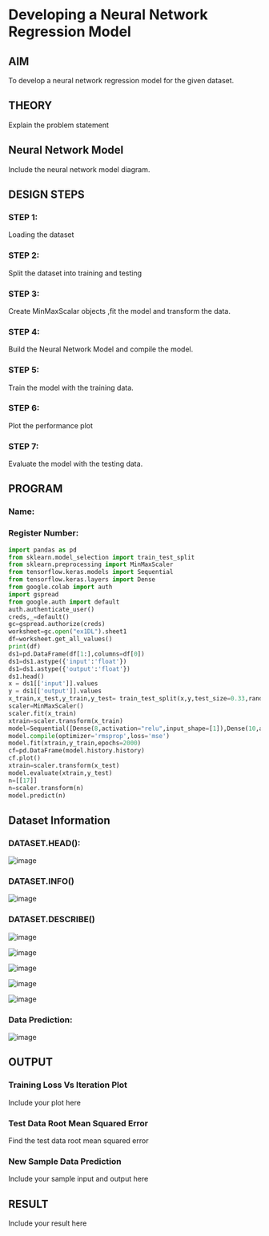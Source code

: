 # Developing a Neural Network Regression Model

## AIM

To develop a neural network regression model for the given dataset.

## THEORY

Explain the problem statement

## Neural Network Model

Include the neural network model diagram.

## DESIGN STEPS

### STEP 1:

Loading the dataset

### STEP 2:

Split the dataset into training and testing

### STEP 3:

Create MinMaxScalar objects ,fit the model and transform the data.

### STEP 4:

Build the Neural Network Model and compile the model.

### STEP 5:

Train the model with the training data.

### STEP 6:

Plot the performance plot

### STEP 7:

Evaluate the model with the testing data.

## PROGRAM
### Name:
### Register Number:
```python
import pandas as pd
from sklearn.model_selection import train_test_split
from sklearn.preprocessing import MinMaxScaler
from tensorflow.keras.models import Sequential
from tensorflow.keras.layers import Dense
from google.colab import auth
import gspread
from google.auth import default
auth.authenticate_user()
creds,_=default()
gc=gspread.authorize(creds)
worksheet=gc.open("ex1DL").sheet1
df=worksheet.get_all_values()
print(df)
ds1=pd.DataFrame(df[1:],columns=df[0])
ds1=ds1.astype({'input':'float'})
ds1=ds1.astype({'output':'float'})
ds1.head()
x = ds1[['input']].values
y = ds1[['output']].values
x_train,x_test,y_train,y_test= train_test_split(x,y,test_size=0.33,random_state=33)
scaler=MinMaxScaler()
scaler.fit(x_train)
xtrain=scaler.transform(x_train)
model=Sequential([Dense(8,activation="relu",input_shape=[1]),Dense(10,activation="relu"),Dense(1)])
model.compile(optimizer='rmsprop',loss='mse')
model.fit(xtrain,y_train,epochs=2000)
cf=pd.DataFrame(model.history.history)
cf.plot()
xtrain=scaler.transform(x_test)
model.evaluate(xtrain,y_test)
n=[[17]]
n=scaler.transform(n)
model.predict(n)
```
## Dataset Information
### DATASET.HEAD():
![image](https://github.com/user-attachments/assets/ec7b839f-d7e4-4216-a11b-11588541a75e)
### DATASET.INFO()
![image](https://github.com/user-attachments/assets/6eb9e699-e5e6-4f83-8f59-e387eb2b6737)
### DATASET.DESCRIBE()
![image](https://github.com/user-attachments/assets/38303258-78bc-49e5-b083-e7d70f8c85ce)

![image](https://github.com/user-attachments/assets/19a18a26-8aff-46c1-b99d-4c558a2e4a1b)

![image](https://github.com/user-attachments/assets/8130235b-7e53-4000-bfaa-f2b7b5171024)

![image](https://github.com/user-attachments/assets/6a6f3843-d470-475c-9530-c6e0de294a23)

![image](https://github.com/user-attachments/assets/89054004-5ebc-46ab-9f6d-15cdaaa76869)

### Data Prediction:

![image](https://github.com/user-attachments/assets/925d3dea-d77d-463c-84ad-04a0f0782e66)





## OUTPUT

### Training Loss Vs Iteration Plot

Include your plot here

### Test Data Root Mean Squared Error

Find the test data root mean squared error

### New Sample Data Prediction

Include your sample input and output here

## RESULT

Include your result here
